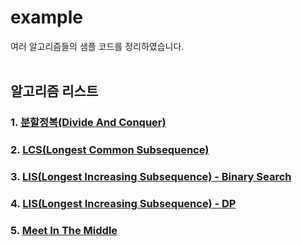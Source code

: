 # example
여러 알고리즘들의 샘플 코드를 정리하였습니다.
<br>
<br>

## 알고리즘 리스트
### 1. [분할정복(Divide And Conquer)](https://github.com/pnlkc/CodingTest/blob/main/example/%EB%B6%84%ED%95%A0%EC%A0%95%EB%B3%B5.kt)

### 2. [LCS(Longest Common Subsequence)](https://github.com/pnlkc/CodingTest/blob/main/example/LCS.kt)

### 3. [LIS(Longest Increasing Subsequence) - Binary Search](https://github.com/pnlkc/CodingTest/blob/main/example/LIS_Binary_Search.kt)

### 4. [LIS(Longest Increasing Subsequence) - DP](https://github.com/pnlkc/CodingTest/blob/main/example/LIS_DP.kt)

### 5. [Meet In The Middle](https://github.com/pnlkc/CodingTest/blob/main/example/MEET_IN_THE_MIDDLE.kt)
